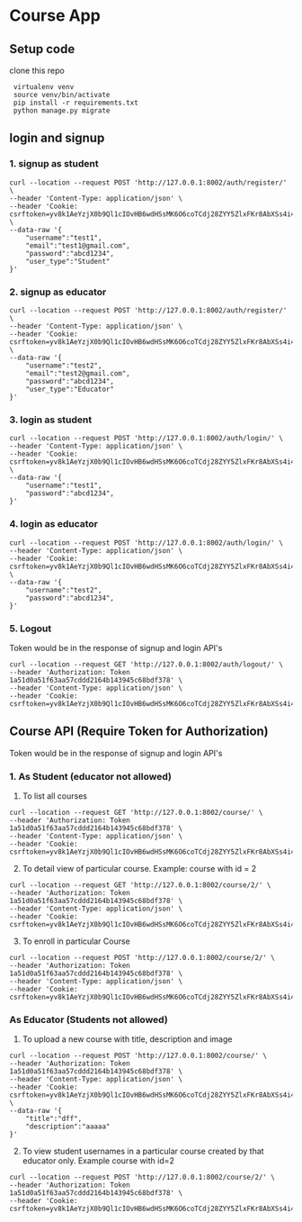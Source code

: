 # Course App

## Setup code

clone this repo

` virtualenv venv` <br>
` source venv/bin/activate` <br>
` pip install -r requirements.txt` <br>
` python manage.py migrate`<br>

## login and signup

### 1. signup as student

```
curl --location --request POST 'http://127.0.0.1:8002/auth/register/' \
--header 'Content-Type: application/json' \
--header 'Cookie: csrftoken=yv8k1AeYzjX0b9Ql1cIOvHB6wdHSsMK6O6coTCdj28ZYY5ZlxFKr8AbXSs4i41LT' \
--data-raw '{
    "username":"test1",
    "email":"test1@gmail.com",
    "password":"abcd1234",
    "user_type":"Student"
}'
```

### 2. signup as educator

```
curl --location --request POST 'http://127.0.0.1:8002/auth/register/' \
--header 'Content-Type: application/json' \
--header 'Cookie: csrftoken=yv8k1AeYzjX0b9Ql1cIOvHB6wdHSsMK6O6coTCdj28ZYY5ZlxFKr8AbXSs4i41LT' \
--data-raw '{
    "username":"test2",
    "email":"test2@gmail.com",
    "password":"abcd1234",
    "user_type":"Educator"
}'
```

### 3. login as student

```
curl --location --request POST 'http://127.0.0.1:8002/auth/login/' \
--header 'Content-Type: application/json' \
--header 'Cookie: csrftoken=yv8k1AeYzjX0b9Ql1cIOvHB6wdHSsMK6O6coTCdj28ZYY5ZlxFKr8AbXSs4i41LT' \
--data-raw '{
    "username":"test1",
    "password":"abcd1234",
}'
```

### 4. login as educator

```
curl --location --request POST 'http://127.0.0.1:8002/auth/login/' \
--header 'Content-Type: application/json' \
--header 'Cookie: csrftoken=yv8k1AeYzjX0b9Ql1cIOvHB6wdHSsMK6O6coTCdj28ZYY5ZlxFKr8AbXSs4i41LT' \
--data-raw '{
    "username":"test2",
    "password":"abcd1234",
}'
```

### 5. Logout

Token would be in the response of signup and login API's

```
curl --location --request GET 'http://127.0.0.1:8002/auth/logout/' \
--header 'Authorization: Token 1a51d0a51f63aa57cddd2164b143945c68bdf378' \
--header 'Content-Type: application/json' \
--header 'Cookie: csrftoken=yv8k1AeYzjX0b9Ql1cIOvHB6wdHSsMK6O6coTCdj28ZYY5ZlxFKr8AbXSs4i41LT'
```

## Course API (Require Token for Authorization)

Token would be in the response of signup and login API's

### 1. As Student (educator not allowed)

1. To list all courses

```
curl --location --request GET 'http://127.0.0.1:8002/course/' \
--header 'Authorization: Token 1a51d0a51f63aa57cddd2164b143945c68bdf378' \
--header 'Content-Type: application/json' \
--header 'Cookie: csrftoken=yv8k1AeYzjX0b9Ql1cIOvHB6wdHSsMK6O6coTCdj28ZYY5ZlxFKr8AbXSs4i41LT'
```

2. To detail view of particular course. Example: course with id = 2

```
curl --location --request GET 'http://127.0.0.1:8002/course/2/' \
--header 'Authorization: Token 1a51d0a51f63aa57cddd2164b143945c68bdf378' \
--header 'Content-Type: application/json' \
--header 'Cookie: csrftoken=yv8k1AeYzjX0b9Ql1cIOvHB6wdHSsMK6O6coTCdj28ZYY5ZlxFKr8AbXSs4i41LT'
```

3. To enroll in particular Course

```
curl --location --request POST 'http://127.0.0.1:8002/course/2/' \
--header 'Authorization: Token 1a51d0a51f63aa57cddd2164b143945c68bdf378' \
--header 'Content-Type: application/json' \
--header 'Cookie: csrftoken=yv8k1AeYzjX0b9Ql1cIOvHB6wdHSsMK6O6coTCdj28ZYY5ZlxFKr8AbXSs4i41LT'
```

### As Educator (Students not allowed)

1. To upload a new course with title, description and image

```
curl --location --request POST 'http://127.0.0.1:8002/course/' \
--header 'Authorization: Token 1a51d0a51f63aa57cddd2164b143945c68bdf378' \
--header 'Content-Type: application/json' \
--header 'Cookie: csrftoken=yv8k1AeYzjX0b9Ql1cIOvHB6wdHSsMK6O6coTCdj28ZYY5ZlxFKr8AbXSs4i41LT' \
--data-raw '{
    "title":"dff",
    "description":"aaaaa"
}'
```

2. To view student usernames in a particular course created by that educator only. Example course with id=2

```
curl --location --request POST 'http://127.0.0.1:8002/course/2/' \
--header 'Authorization: Token 1a51d0a51f63aa57cddd2164b143945c68bdf378' \
--header 'Cookie: csrftoken=yv8k1AeYzjX0b9Ql1cIOvHB6wdHSsMK6O6coTCdj28ZYY5ZlxFKr8AbXSs4i41LT'
```

